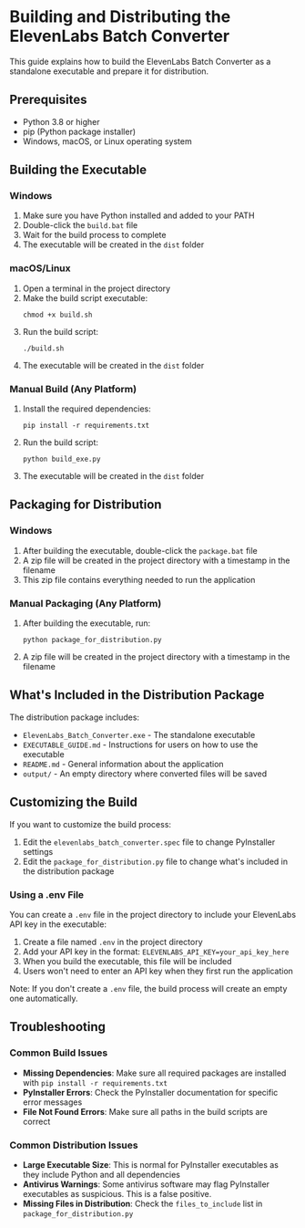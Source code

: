 # Building and Distributing the ElevenLabs Batch Converter

This guide explains how to build the ElevenLabs Batch Converter as a standalone executable and prepare it for distribution.

## Prerequisites

- Python 3.8 or higher
- pip (Python package installer)
- Windows, macOS, or Linux operating system

## Building the Executable

### Windows

1. Make sure you have Python installed and added to your PATH
2. Double-click the `build.bat` file
3. Wait for the build process to complete
4. The executable will be created in the `dist` folder

### macOS/Linux

1. Open a terminal in the project directory
2. Make the build script executable:
   ```
   chmod +x build.sh
   ```
3. Run the build script:
   ```
   ./build.sh
   ```
4. The executable will be created in the `dist` folder

### Manual Build (Any Platform)

1. Install the required dependencies:
   ```
   pip install -r requirements.txt
   ```
2. Run the build script:
   ```
   python build_exe.py
   ```
3. The executable will be created in the `dist` folder

## Packaging for Distribution

### Windows

1. After building the executable, double-click the `package.bat` file
2. A zip file will be created in the project directory with a timestamp in the filename
3. This zip file contains everything needed to run the application

### Manual Packaging (Any Platform)

1. After building the executable, run:
   ```
   python package_for_distribution.py
   ```
2. A zip file will be created in the project directory with a timestamp in the filename

## What's Included in the Distribution Package

The distribution package includes:

- `ElevenLabs_Batch_Converter.exe` - The standalone executable
- `EXECUTABLE_GUIDE.md` - Instructions for users on how to use the executable
- `README.md` - General information about the application
- `output/` - An empty directory where converted files will be saved

## Customizing the Build

If you want to customize the build process:

1. Edit the `elevenlabs_batch_converter.spec` file to change PyInstaller settings
2. Edit the `package_for_distribution.py` file to change what's included in the distribution package

### Using a .env File

You can create a `.env` file in the project directory to include your ElevenLabs API key in the executable:

1. Create a file named `.env` in the project directory
2. Add your API key in the format: `ELEVENLABS_API_KEY=your_api_key_here`
3. When you build the executable, this file will be included
4. Users won't need to enter an API key when they first run the application

Note: If you don't create a `.env` file, the build process will create an empty one automatically.

## Troubleshooting

### Common Build Issues

- **Missing Dependencies**: Make sure all required packages are installed with `pip install -r requirements.txt`
- **PyInstaller Errors**: Check the PyInstaller documentation for specific error messages
- **File Not Found Errors**: Make sure all paths in the build scripts are correct

### Common Distribution Issues

- **Large Executable Size**: This is normal for PyInstaller executables as they include Python and all dependencies
- **Antivirus Warnings**: Some antivirus software may flag PyInstaller executables as suspicious. This is a false positive.
- **Missing Files in Distribution**: Check the `files_to_include` list in `package_for_distribution.py`
